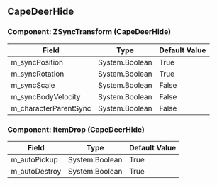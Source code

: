 ## CapeDeerHide

### Component: ZSyncTransform (CapeDeerHide)

|Field|Type|Default Value|
|-----|----|-------------|
|m_syncPosition|System.Boolean|True|
|m_syncRotation|System.Boolean|True|
|m_syncScale|System.Boolean|False|
|m_syncBodyVelocity|System.Boolean|False|
|m_characterParentSync|System.Boolean|False|

### Component: ItemDrop (CapeDeerHide)

|Field|Type|Default Value|
|-----|----|-------------|
|m_autoPickup|System.Boolean|True|
|m_autoDestroy|System.Boolean|True|

